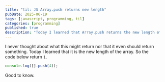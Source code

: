 ```yaml
---
title: "til: JS Array.push returns new length"
pubDate: 2025-06-19
tags: [javascript, programming, til]
categories: [programming]
published: true
description: "Today I learned that Array.push returns the new length of the array."
---
```


I never thought about what this might return nor that it even should return something. Today I learned that it is the new length of the array. So the code below return `1`.

```js
console.log([].push(4));
```

Good to know.
